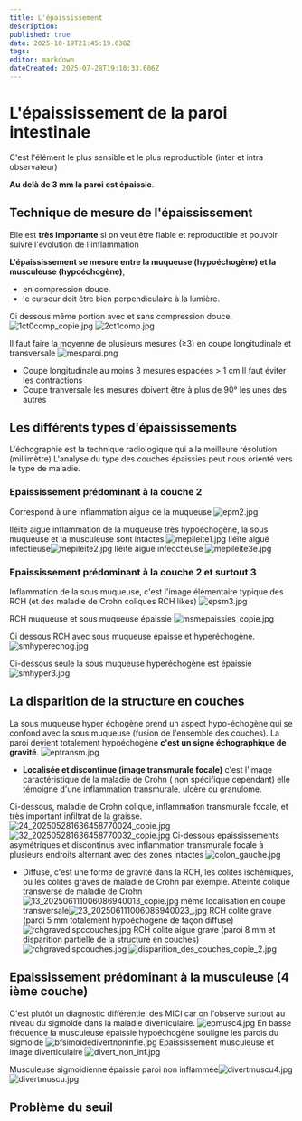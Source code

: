 ```yaml
---
title: L'épaississement
description: 
published: true
date: 2025-10-19T21:45:19.638Z
tags: 
editor: markdown
dateCreated: 2025-07-28T19:10:33.606Z
---
```


# L'épaississement de la paroi intestinale
C'est l'élément le plus sensible et le plus reproductible (inter et intra observateur)

**Au delà de **3 mm** la paroi est épaissie**.
## Technique de mesure de l'épaississement
Elle est **très importante** si on veut être fiable et reproductible et pouvoir suivre l'évolution de l'inflammation

**L'épaississement se mesure entre la muqueuse (hypoéchogène) et la musculeuse (hypoéchogène)**, 
- en compression douce. 
- le curseur doit être bien perpendiculaire à la lumière.

Ci dessous même portion avec et sans compression douce.
![1ct0comp_copie.jpg](/schemas/1ct0comp_copie.jpg)
![2ct1comp.jpg](/schemas/2ct1comp.jpg)

Il faut faire la moyenne de plusieurs mesures (≥3) en coupe longitudinale et transversale
![mesparoi.png](/schemas/mesparoi.png)
- Coupe longitudinale
au moins 3 mesures espacées > 1 cm
Il faut éviter les contractions
- Coupe tranversale
les mesures doivent être à plus de 90° les unes des autres
## Les différents types d'épaississements
L'échographie est la technique radiologique qui a la meilleure résolution (millimètre)
L'analyse du type des couches épaissies peut nous orienté vers le type de maladie.
### Epaississement prédominant à la couche 2
Correspond à une inflammation aigue de la muqueuse
![epm2.jpg](/paroiinflammee/epm2.jpg)

Iléïte aigue inflammation de la muqueuse très hypoéchogène, la sous muqueuse et la musculeuse sont intactes
![mepileite1.jpg](/paroiinflammee/mepileite1.jpg)
Iléïte aiguë infectieuse![mepileite2.jpg](/paroiinflammee/mepileite2.jpg)
Iléïte aiguë infecctieuse
![mepileite3e.jpg](/paroiinflammee/mepileite3e.jpg)

### Epaississement prédominant à la couche 2 et surtout 3
Inflammation de la sous muqueuse, c'est l'image élémentaire typique des RCH (et des maladie de Crohn coliques RCH likes)
![epsm3.jpg](/paroiinflammee/epsm3.jpg)

RCH muqueuse et sous muqueuse épaissie
![msmepaissies_copie.jpg](/paroiinflammee/msmepaissies_copie.jpg)

Ci dessous RCH avec sous muqueuse épaisse et hyperéchogène.
![smhyperechog.jpg](/paroiinflammee/smhyperechog.jpg)

Ci-dessous seule la sous muqueuse hyperéchogène est épaissie
![smhyper3.jpg](/paroiinflammee/smhyper3.jpg)
## La disparition de la structure en couches
La sous muqueuse hyper échogène prend un aspect hypo-échogène qui se confond avec la sous muqueuse (fusion de l'ensemble des couches). 
La paroi devient totalement hypoéchogène **c'est un signe échographique de gravité**.
![eptransm.jpg](/paroiinflammee/eptransm.jpg)

- **Localisée et discontinue (image transmurale focale)**
c'est l'image caractéristique de la maladie de Crohn ( non spécifique cependant) elle témoigne d'une inflammation transmurale, ulcère ou granulome.

Ci-dessous, maladie de Crohn colique, inflammation transmurale focale, et très important infiltrat de la graisse.
![24_202505281636458770024_copie.jpg](/mccolique1/24_202505281636458770024_copie.jpg)![32_202505281636458770032_copie.jpg](/mccolique1/32_202505281636458770032_copie.jpg)
Ci-dessous epaississements asymétriques et discontinus avec inflammation transmurale focale à plusieurs endroits alternant avec des zones intactes
![colon_gauche.jpg](/mccolique1/colon_gauche.jpg)

- Diffuse, c'est une forme de gravité dans la RCH, les colites ischémiques, ou les colites graves de maladie de Crohn par exemple.
Atteinte colique transverse de maladie de Crohn
![13_202506111006086940013_copie.jpg](/mccolique1/13_202506111006086940013_copie.jpg)
même localisation en coupe transversale![23_202506111006086940023_.jpg](/mccolique1/23_202506111006086940023_.jpg)
RCH colite grave (paroi 5 mm totalement hypoéchogène de façon diffuse)
![rchgravedispccouches.jpg](/paroiinflammee/rchgravedispccouches.jpg)
RCH colite aigue grave (paroi 8 mm et disparition partielle de la structure en couches)
![rchgravedispcouches.jpg](/paroiinflammee/rchgravedispcouches.jpg)
![disparition_des_couches_copie_2.jpg](/paroiinflammee/disparition_des_couches_copie_2.jpg)
## Epaississement prédominant à la musculeuse (4 ième couche)
C'est plutôt un diagnostic différentiel des MICI car on l'observe surtout au niveau du sigmoide dans la maladie diverticulaire.
![epmusc4.jpg](/paroiinflammee/epmusc4.jpg)
En basse fréquence la musculeuse épaissie hypoéchogène souligne les parois du sigmoide
![bfsimoidedivertnoninfie.jpg](/paroiinflammee/bfsimoidedivertnoninfie.jpg)
Epaississement musculeuse et image diverticulaire
![divert_non_inf.jpg](/paroiinflammee/divert_non_inf.jpg)

Musculeuse sigmoidienne épaissie paroi non inflammée![divertmuscu4.jpg](/paroiinflammee/divertmuscu4.jpg)![divertmuscu.jpg](/paroiinflammee/divertmuscu.jpg)

## Problème du seuil
